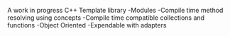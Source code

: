 A work in progress C++ Template library
-Modules
-Compile time method resolving using concepts
-Compile time compatible collections and functions
-Object Oriented
-Expendable with adapters
